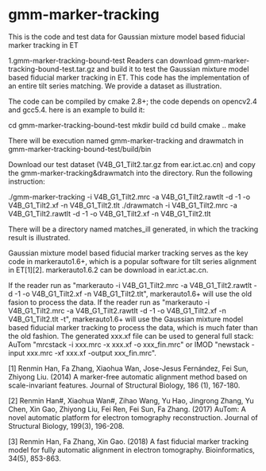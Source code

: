 # gmm-marker-tracking
This is the code and test data for Gaussian mixture model based fiducial marker tracking in ET

1.gmm-marker-tracking-bound-test
Readers can download gmm-marker-tracking-bound-test.tar.gz and build it to test the Gaussian mixture model based fiducial marker tracking in ET. This code has the implementation of an entire tilt series matching. We provide a dataset as illustration. 

The code can be compiled by cmake 2.8+; the code depends on opencv2.4 and gcc5.4. here is an example to build it:

cd gmm-marker-tracking-bound-test
mkdir build
cd build
cmake ..
make

There will be execution named gmm-marker-tracking and drawmatch in gmm-marker-tracking-bound-test/build/bin

Download our test dataset (V4B_G1_Tilt2.tar.gz from ear.ict.ac.cn) and copy the gmm-marker-tracking&drawmatch into the directory. Run the following instruction:

./gmm-marker-tracking -i V4B_G1_Tilt2.mrc -a V4B_G1_Tilt2.rawtlt -d -1 -o V4B_G1_Tilt2.xf -n V4B_G1_Tilt2.tlt
 ./drawmatch -i V4B_G1_Tilt2.mrc -a V4B_G1_Tilt2.rawtlt -d -1 -o V4B_G1_Tilt2.xf -n V4B_G1_Tilt2.tlt

There will be a directory named matches_ill generated, in which the tracking result is illustrated.

Gaussian mixture model based fiducial marker tracking serves as the key code in markerauto1.6+, which is a popular software for tilt series alignment in ET[1][2]. markerauto1.6.2 can be download in ear.ict.ac.cn.

If the reader run as "markerauto -i V4B_G1_Tilt2.mrc -a V4B_G1_Tilt2.rawtlt -d -1 -o V4B_G1_Tilt2.xf -n V4B_G1_Tilt2.tlt", markerauto1.6+ will use the old fasion to process the data. If the reader run as "markerauto -i V4B_G1_Tilt2.mrc -a V4B_G1_Tilt2.rawtlt -d -1 -o V4B_G1_Tilt2.xf -n V4B_G1_Tilt2.tlt -t", markerauto1.6+ will use the Gaussian mixture model based fiducial marker tracking to process the data, which is much fater than the old fashion. The generated xxx.xf file can be used to general full stack: AuTom "mrcstack -i xxx.mrc -x xxx.xf -o xxx_fin.mrc" or IMOD "newstack -input xxx.mrc -xf xxx.xf -output xxx_fin.mrc".

[1] Renmin Han, Fa Zhang, Xiaohua Wan, Jose-Jesus Fernández, Fei Sun, Zhiyong Liu. (2014) A marker-free automatic alignment method based on scale-invariant features. Journal of Structural Biology, 186 (1), 167-180.

[2] Renmin Han#, Xiaohua Wan#, Zihao Wang, Yu Hao, Jingrong Zhang, Yu Chen, Xin Gao, Zhiyong Liu, Fei Ren, Fei Sun, Fa Zhang. (2017) AuTom: A novel automatic platform for electron tomography reconstruction. Journal of Structural Biology, 199(3), 196-208.

[3] Renmin Han, Fa Zhang, Xin Gao. (2018) A fast fiducial marker tracking model for fully automatic alignment in electron tomography. Bioinformatics, 34(5), 853-863.
